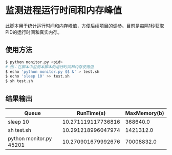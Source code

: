 # 监测进程运行时间和内存峰值
此脚本用于统计运行时间和内存峰值，方便后续项目的调参。目前是每隔1秒获取PID的运行时间和真实内存。

## 使用方法
```sh
$ python monitor.py <pid>
# 例：在脚本中监测本脚本的运行时间和内存使用值
$ echo 'python monitor.py $$ &' > test.sh
$ echo 'sleep 10' >> test.sh
$ sh test.sh
```
## 结果输出
|Queue|RunTime(s)|MaxMemory(b)|
|---|---|---|
|sleep 10|10.271119117736816|368640.0|
|sh test.sh|10.291218996047974|1421312.0|
|python monitor.py 45201|10.270901679992676|70008832.0|
